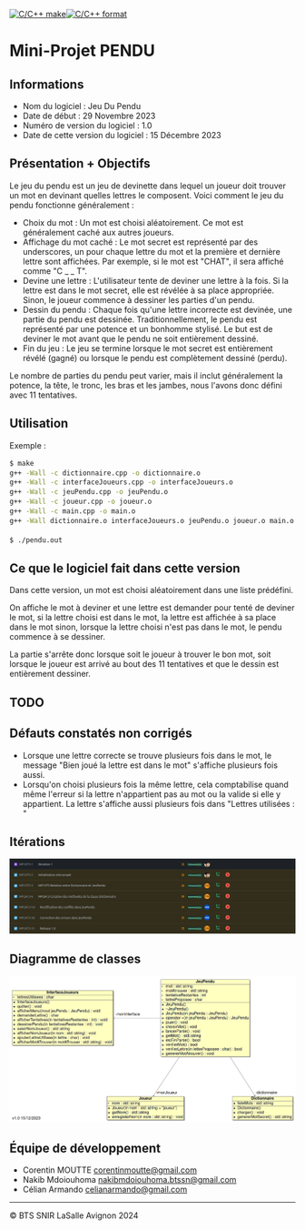 [![C/C++ make](https://github.com/btssn-lasalle-84/MP24-T3-PENDU/actions/workflows/c-cpp.yml/badge.svg?branch=develop)](https://github.com/btssn-lasalle-84/MP24-T3-PENDU/actions/workflows/c-cpp.yml)[![C/C++ format](https://github.com/btssn-lasalle-84/MP24-T3-PENDU/actions/workflows/cppformat.yml/badge.svg?branch=develop)](https://github.com/btssn-lasalle-84/MP24-T3-PENDU/actions/workflows/cppformat.yml)

# Mini-Projet PENDU

## Informations

- Nom du logiciel : Jeu Du Pendu
- Date de début : 29 Novembre 2023
- Numéro de version du logiciel : 1.0
- Date de cette version du logiciel : 15 Décembre 2023

## Présentation + Objectifs

Le jeu du pendu est un jeu de devinette dans lequel un joueur doit trouver un mot en devinant quelles lettres le composent. Voici comment le jeu du pendu fonctionne généralement :

- Choix du mot : Un mot est choisi aléatoirement. Ce mot est généralement caché aux autres joueurs.
- Affichage du mot caché : Le mot secret est représenté par des underscores, un pour chaque lettre du mot et la première et dernière lettre sont affichées. Par exemple, si le mot est "CHAT", il sera affiché comme "C _ _ T".
- Devine une lettre : L'utilisateur tente de deviner une lettre à la fois. Si la lettre est dans le mot secret, elle est révélée à sa place appropriée. Sinon, le joueur commence à dessiner les parties d'un pendu.
- Dessin du pendu : Chaque fois qu'une lettre incorrecte est devinée, une partie du pendu est dessinée. Traditionnellement, le pendu est représenté par une potence et un bonhomme stylisé. Le but est de deviner le mot avant que le pendu ne soit entièrement dessiné.
- Fin du jeu : Le jeu se termine lorsque le mot secret est entièrement révélé (gagné) ou lorsque le pendu est complètement dessiné (perdu).

Le nombre de parties du pendu peut varier, mais il inclut généralement la potence, la tête, le tronc, les bras et les jambes, nous l'avons donc défini avec 11 tentatives.

## Utilisation

Exemple :

```bash
$ make
g++ -Wall -c dictionnaire.cpp -o dictionnaire.o
g++ -Wall -c interfaceJoueurs.cpp -o interfaceJoueurs.o
g++ -Wall -c jeuPendu.cpp -o jeuPendu.o
g++ -Wall -c joueur.cpp -o joueur.o
g++ -Wall -c main.cpp -o main.o
g++ -Wall dictionnaire.o interfaceJoueurs.o jeuPendu.o joueur.o main.o -o pendu.out

$ ./pendu.out
```

## Ce que le logiciel fait dans cette version

Dans cette version, un mot est choisi aléatoirement dans une liste prédéfini.

On affiche le mot à deviner et une lettre est demander pour tenté de deviner le mot, si la lettre choisi est dans le mot, la lettre est affichée à sa place dans le mot sinon, lorsque la lettre choisi n'est pas dans le mot, le pendu commence à se dessiner.

La partie s'arrête donc lorsque soit le joueur à trouver le bon mot, soit lorsque le joueur est arrivé au bout des 11 tentatives et que le dessin est entièrement dessiner.

## TODO

## Défauts constatés non corrigés

- Lorsque une lettre correcte se trouve plusieurs fois dans le mot, le message "Bien joué la lettre est dans le mot" s'affiche plusieurs fois aussi.
- Lorsqu'on choisi plusieurs fois la même lettre, cela comptabilise quand même l'erreur si la lettre n'appartient pas au mot ou la valide si elle y appartient. La lettre s'affiche aussi plusieurs fois dans "Lettres utilisées : "

## Itérations

![Alt text](iterations.png)

## Diagramme de classes

![Alt text](image.png)

## Équipe de développement

- Corentin MOUTTE corentinmoutte@gmail.com
- Nakib Mdoiouhoma nakibmdoiouhoma.btssn@gmail.com
- Célian Armando celianarmando@gmail.com

---
©️ BTS SNIR LaSalle Avignon 2024